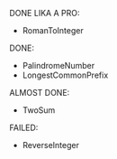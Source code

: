 DONE LIKA A PRO:
- RomanToInteger

DONE:
- PalindromeNumber
- LongestCommonPrefix

ALMOST DONE:
- TwoSum

FAILED:
- ReverseInteger
